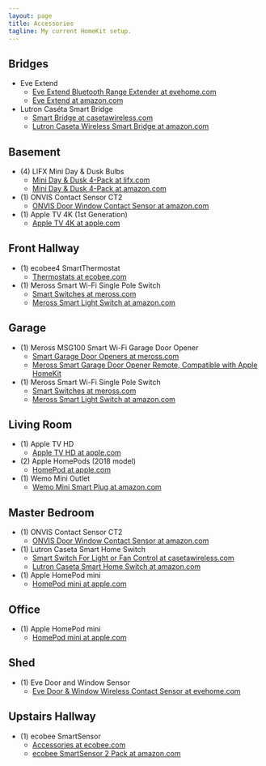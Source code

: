 ```yaml
---
layout: page
title: Accessories
tagline: My current HomeKit setup.
---
```


## Bridges

* Eve Extend
    * [Eve Extend Bluetooth Range Extender at evehome.com](https://www.evehome.com/en-us/eve-extend)
    * [Eve Extend at amazon.com](https://www.amazon.com/gp/product/B07X1LCK8N/)
* Lutron Caséta Smart Bridge 
    * [Smart Bridge at casetawireless.com](https://www.casetawireless.com/products/expansion-kits-and-smart-bridge)
    * [Lutron Caseta Wireless Smart Bridge at amazon.com](https://www.amazon.com/Lutron-Caseta-Wireless-Bridge-L-BDG2-WH/dp/B00XPW67ZM/)

## Basement

* (4) LIFX Mini Day & Dusk Bulbs
    * [Mini Day & Dusk 4-Pack at lifx.com](https://www.lifx.com/products/lifx-mini-day-dusk-4-pack)
    * [Mini Day & Dusk 4-Pack at amazon.com](https://www.amazon.com/gp/product/B072Y6X7QS/)
* (1) ONVIS Contact Sensor CT2
    * [ONVIS Door Window Contact Sensor at amazon.com](https://www.amazon.com/gp/product/B08JQ96N8J/)
* (1) Apple TV 4K (1st Generation)
    * [Apple TV 4K at apple.com](https://www.apple.com/apple-tv-4k/)

## Front Hallway

* (1) ecobee4 SmartThermostat
    * [Thermostats at ecobee.com](https://www.ecobee.com/en-us/smart-thermostats/)
* (1) Meross Smart Wi-Fi Single Pole Switch
    * [Smart Switches at meross.com](https://www.meross.com/list?category_id=39)
    * [Meross Smart Light Switch at amazon.com](https://www.amazon.com/gp/product/B088NQMN5Z/)

## Garage

* (1) Meross MSG100 Smart Wi-Fi Garage Door Opener
    * [Smart Garage Door Openers at meross.com](https://www.meross.com/list?category_id=8)
    * [Meross Smart Garage Door Opener Remote, Compatible with Apple HomeKit](https://www.amazon.com/gp/product/B084Z5QZR2/)
* (1) Meross Smart Wi-Fi Single Pole Switch
    * [Smart Switches at meross.com](https://www.meross.com/list?category_id=39)
    * [Meross Smart Light Switch at amazon.com](https://www.amazon.com/gp/product/B088NQMN5Z/)

## Living Room

* (1) Apple TV HD
    * [Apple TV HD at apple.com](https://www.apple.com/apple-tv-hd/)
* (2) Apple HomePods (2018 model)
    * [HomePod at apple.com](https://www.apple.com/homepod-2018/)
* (1) Wemo Mini Outlet
    * [Wemo Mini Smart Plug at amazon.com](https://www.amazon.com/gp/product/B01NBI0A6R/)

## Master Bedroom

* (1) ONVIS Contact Sensor CT2
    * [ONVIS Door Window Contact Sensor at amazon.com](https://www.amazon.com/gp/product/B08JQ96N8J/)
* (1) Lutron Caseta Smart Home Switch 
    * [Smart Switch For Light or Fan Control at casetawireless.com](https://www.casetawireless.com/products/dimmers-switches)
    * [Lutron Caseta Smart Home Switch at amazon.com](https://www.amazon.com/gp/product/B07SGGQLNT)
* (1) Apple HomePod mini
    * [HomePod mini at apple.com](https://www.apple.com/homepod-mini/)

## Office

* (1) Apple HomePod mini
    * [HomePod mini at apple.com](https://www.apple.com/homepod-mini/)

## Shed

* (1) Eve Door and Window Sensor
    * [Eve Door & Window Wireless Contact Sensor at evehome.com](https://www.evehome.com/en-us/eve-door-window)

## Upstairs Hallway

* (1) ecobee SmartSensor
    * [Accessories at ecobee.com](https://www.ecobee.com/en-us/accessories/)
    * [ecobee SmartSensor 2 Pack at amazon.com](https://smile.amazon.com/ecobee-SmartSensor-2-Pack-White/dp/B07NQVWRR3)
